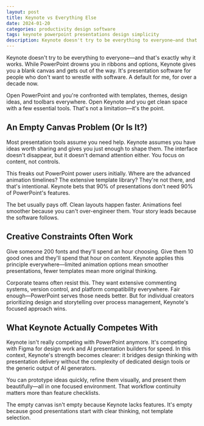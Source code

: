 ```yaml
---
layout: post
title: Keynote vs Everything Else
date: 2024-01-20
categories: productivity design software
tags: keynote powerpoint presentations design simplicity
description: Keynote doesn't try to be everything to everyone—and that's exactly why it works. While PowerPoint drowns you in ribbons and options, Keynote gives you a blank canvas and gets out of the way.
---
```


Keynote doesn't try to be everything to everyone—and that's exactly why it works. While PowerPoint drowns you in ribbons and options, Keynote gives you a blank canvas and gets out of the way. It's presentation software for people who don't want to wrestle with software. A default for me, for over a decade now.

Open PowerPoint and you're confronted with templates, themes, design ideas, and toolbars everywhere. Open Keynote and you get clean space with a few essential tools. That's not a limitation—it's the point.

## An Empty Canvas Problem (Or Is It?)

Most presentation tools assume you need help. Keynote assumes you have ideas worth sharing and gives you just enough to shape them. The interface doesn't disappear, but it doesn't demand attention either. You focus on content, not controls.

This freaks out PowerPoint power users initially. Where are the advanced animation timelines? The extensive template library? They're not there, and that's intentional. Keynote bets that 90% of presentations don't need 90% of PowerPoint's features.

The bet usually pays off. Clean layouts happen faster. Animations feel smoother because you can't over-engineer them. Your story leads because the software follows.

## Creative Constraints Often Work

Give someone 200 fonts and they'll spend an hour choosing. Give them 10 good ones and they'll spend that hour on content. Keynote applies this principle everywhere—limited animation options mean smoother presentations, fewer templates mean more original thinking.

Corporate teams often resist this. They want extensive commenting systems, version control, and platform compatibility everywhere. Fair enough—PowerPoint serves those needs better. But for individual creators prioritizing design and storytelling over process management, Keynote's focused approach wins.

## What Keynote Actually Competes With

Keynote isn't really competing with PowerPoint anymore. It's competing with Figma for design work and AI presentation builders for speed. In this context, Keynote's strength becomes clearer: it bridges design thinking with presentation delivery without the complexity of dedicated design tools or the generic output of AI generators.

You can prototype ideas quickly, refine them visually, and present them beautifully—all in one focused environment. That workflow continuity matters more than feature checklists.

The empty canvas isn't empty because Keynote lacks features. It's empty because good presentations start with clear thinking, not template selection.

